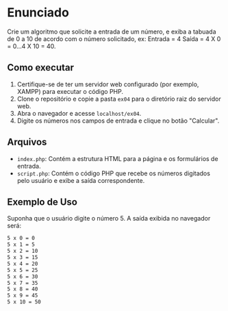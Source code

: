 # Enunciado

Crie um algoritmo que solicite a entrada de um número, e exiba a tabuada de 0 a 10 de acordo com o número solicitado, ex:
Entrada = 4
Saída = 4 X 0 = 0...4 X 10 = 40.

## Como executar

1. Certifique-se de ter um servidor web configurado (por exemplo, XAMPP) para executar o código PHP.
2. Clone o repositório e copie a pasta `ex04` para o diretório raiz do servidor web.
3. Abra o navegador e acesse `localhost/ex04`.
4. Digite os números nos campos de entrada e clique no botão "Calcular".

## Arquivos

- `index.php`: Contém a estrutura HTML para a página e os formulários de entrada.
- `script.php`: Contém o código PHP que recebe os números digitados pelo usuário e exibe a saída correspondente.

## Exemplo de Uso

Suponha que o usuário digite o número 5. A saída exibida no navegador será:

```html
5 x 0 = 0
5 x 1 = 5
5 x 2 = 10
5 x 3 = 15
5 x 4 = 20
5 x 5 = 25
5 x 6 = 30
5 x 7 = 35
5 x 8 = 40
5 x 9 = 45
5 x 10 = 50
```
